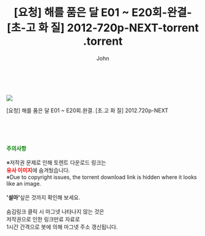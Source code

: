 ﻿---
layout: post
title:  "                   [요청] 해를 품은 달 E01 ~ E20회-완결- [초-고 화 질] 2012-720p-NEXT-torrent                .torrent"
author: John
categories: [ 드라마 ]
tags: [  ]
image: https://torrentrj57.com/uploadfile/full/54fecc1a4ecd026377e38dfc0b8f2a2738664afc.jpg 
description: "                   [요청] 해를 품은 달 E01 ~ E20회-완결- [초-고 화 질] 2012-720p-NEXT-torrent                 torrent 정보 공유"
toc: true
toc_sticky: true
---

<br>
<p><img src="https://torrentrj57.com/uploadfile/full/54fecc1a4ecd026377e38dfc0b8f2a2738664afc.jpg"/></p>
 [요청] 해를 품은 달 E01 ~ E20회.완결. [초.고 화 질] 2012.720p-NEXT  
    
<br><br><br>
<p data-ke-size="size16"><b><span style="color: green;">주의사항</span></b><br /><br />※저작권 문제로 인해 토렌트 다운로드 링크는<br /><b><span style="color: red;">유사 이미지</span></b>에 숨겨뒀습니다.<br />※Due to copyright issues, the torrent download link is hidden where it looks like an image.<br /><br /><b>'설마'</b>싶은 것까지 확인해 보세요.<br /><br />숨김링크 클릭 시 마그넷 나타나지 않는 것은<br />저작권으로 인한 링크만료 자료로<br />1시간 간격으로 봇에 의해 마그넷 주소 갱신됩니다.</p>
